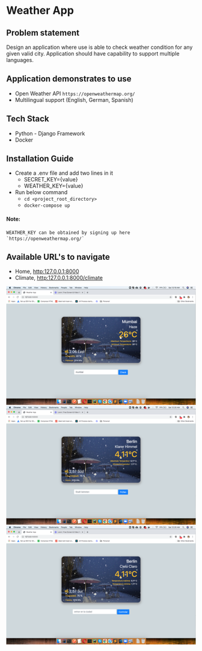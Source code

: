 # Weather App

## Problem statement
Design an application where use is able to check weather condition for any given valid city. Application should have capability to support multiple languages.


## Application demonstrates to use
- Open Weather API `https://openweathermap.org/`
- Multilingual support (English, German, Spanish)

## Tech Stack
- Python - Django Framework
- Docker

## Installation Guide
- Create a .env file and add two lines in it
  -  SECRET_KEY={value}
  -  WEATHER_KEY={value}
- Run below command
  - `cd <project_root_directory>`
  - `docker-compose up`
  
#### Note:
    WEATHER_KEY can be obtained by signing up here `https://openweathermap.org/`

## Available URL's to navigate
- Home, [http:127.0.0.1:8000](http:127.0.0.1:8000)
- Climate, [http:127.0.0.1:8000/climate](http:127.0.0.1:8000/climate)


<img src="/app/static/images/English-Mumbai.png">
<img src="/app/static/images/German-Berlin.png">
<img src="/app/static/images/Spanish-Berlin.png"> 
